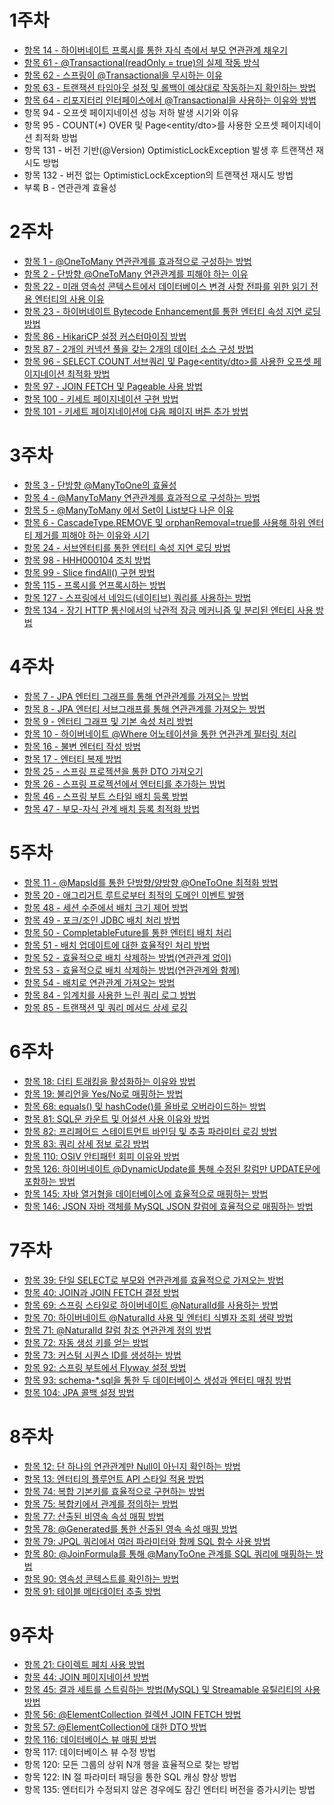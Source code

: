 # 1주차
- [항목 14 - 하이버네이트 프록시를 통한 자식 측에서 부모 연관관계 채우기](https://github.com/dsyun96/jpa-study/tree/item-14)
- [항목 61 - @Transactional(readOnly = true)의 실제 작동 방식](https://github.com/dsyun96/jpa-study/tree/item-61)
- [항목 62 - 스프링이 @Transactional을 무시하는 이유](https://github.com/dsyun96/jpa-study/tree/item-62)
- [항목 63 - 트랜잭션 타임아웃 설정 및 롤백이 예상대로 작동하는지 확인하는 방법](https://github.com/dsyun96/jpa-study/tree/item-63)
- [항목 64 - 리포지터리 인터페이스에서 @Transactional을 사용하는 이유와 방법](https://github.com/dsyun96/jpa-study/tree/item-64)
- 항목 94 - 오프셋 페이지네이션 성능 저하 발생 시기와 이유
- 항목 95 - COUNT(*) OVER 및 Page<entity/dto>를 사용한 오프셋 페이지네이션 최적화 방법
- 항목 131 - 버전 기반(@Version) OptimisticLockException 발생 후 트랜잭션 재시도 방법
- 항목 132 - 버전 없는 OptimisticLockException의 트랜잭션 재시도 방법
- 부록 B - 연관관계 효율성

# 2주차
- [항목 1 - @OneToMany 연관관계를 효과적으로 구성하는 방법](https://github.com/dsyun96/jpa-study/tree/item-1)
- [항목 2 - 단방향 @OneToMany 연관관계를 피해야 하는 이유](https://github.com/dsyun96/jpa-study/tree/item-2)
- [항목 22 - 미래 영속성 콘텍스트에서 데이터베이스 변경 사항 전파를 위한 읽기 전용 엔터티의 사용 이유](https://github.com/dsyun96/jpa-study/tree/item-22)
- [항목 23 - 하이버네이트 Bytecode Enhancement를 통한 엔터티 속성 지연 로딩 방법](https://github.com/dsyun96/jpa-study/tree/item-23)
- [항목 86 - HikariCP 설정 커스터마이징 방법](https://github.com/dsyun96/jpa-study/tree/item-86)
- [항목 87 - 2개의 커넥션 풀을 갖는 2개의 데이터 소스 구성 방법](https://github.com/dsyun96/jpa-study/tree/item-87)
- [항목 96 - SELECT COUNT 서브쿼리 및 Page<entity/dto>를 사용한 오프셋 페이지네이션 최적화 방법](https://github.com/dsyun96/jpa-study/tree/item-96)
- [항목 97 - JOIN FETCH 및 Pageable 사용 방법](https://github.com/dsyun96/jpa-study/tree/item-97)
- [항목 100 - 키세트 페이지네이션 구현 방법](https://github.com/dsyun96/jpa-study/tree/item-100)
- [항목 101 - 키세트 페이지네이션에 다음 페이지 버튼 추가 방법](https://github.com/dsyun96/jpa-study/tree/item-101)

# 3주차
- [항목 3 - 단방향 @ManyToOne의 효율성](https://github.com/dsyun96/jpa-study/tree/item-3)
- [항목 4 - @ManyToMany 연관관계를 효과적으로 구성하는 방법](https://github.com/dsyun96/jpa-study/tree/item-4)
- [항목 5 - @ManyToMany 에서 Set이 List보다 나은 이유](https://github.com/dsyun96/jpa-study/tree/item-5)
- [항목 6 - CascadeType.REMOVE 및 orphanRemoval=true를 사용해 하위 엔터티 제거를 피해야 하는 이유와 시기](https://github.com/dsyun96/jpa-study/tree/item-6)
- [항목 24 - 서브엔터티를 통한 엔터티 속성 지연 로딩 방법](https://github.com/dsyun96/jpa-study/tree/item-24)
- [항목 98 - HHH000104 조치 방법](https://github.com/dsyun96/jpa-study/tree/item-98)
- [항목 99 - Slice<T> findAll() 구현 방법](https://github.com/dsyun96/jpa-study/tree/item-99)
- [항목 115 - 프록시를 언프록시하는 방법](https://github.com/dsyun96/jpa-study/tree/item-115)
- [항목 127 - 스프링에서 네임드(네이티브) 쿼리를 사용하는 방법](https://github.com/dsyun96/jpa-study/tree/item-127)
- [항목 134 - 장기 HTTP 통신에서의 낙관적 잠금 메커니즘 및 분리된 엔터티 사용 방법](https://github.com/dsyun96/jpa-study/tree/item-134)

# 4주차
- [항목 7 - JPA 엔터티 그래프를 통해 연관관계를 가져오는 방법](https://github.com/dsyun96/jpa-study/tree/item-7)
- [항목 8 - JPA 엔터티 서브그래프를 통해 연관관계를 가져오는 방법](https://github.com/dsyun96/jpa-study/tree/item-8)
- [항목 9 - 엔터티 그래프 및 기본 속성 처리 방법](https://github.com/dsyun96/jpa-study/tree/item-9)
- [항목 10 - 하이버네이트 @Where 어노테이션을 통한 연관관계 필터링 처리](https://github.com/dsyun96/jpa-study/tree/item-10)
- [항목 16 - 불변 엔터티 작성 방법](https://github.com/dsyun96/jpa-study/tree/item-16)
- [항목 17 - 엔터티 복제 방법](https://github.com/dsyun96/jpa-study/tree/item-17)
- [항목 25 - 스프링 프로젝션을 통한 DTO 가져오기](https://github.com/dsyun96/jpa-study/tree/item-25)
- [항목 26 - 스프링 프로젝션에서 엔터티를 추가하는 방법](https://github.com/dsyun96/jpa-study/tree/item-26)
- [항목 46 - 스프링 부트 스타일 배치 등록 방법](https://github.com/dsyun96/jpa-study/tree/item-46)
- [항목 47 - 부모-자식 관계 배치 등록 최적화 방법](https://github.com/dsyun96/jpa-study/tree/item-47)

# 5주차
- [항목 11 - @MapsId를 통한 단방향/양방향 @OneToOne 최적화 방법](https://github.com/dsyun96/jpa-study/tree/item-11)
- [항목 20 - 애그리거트 루트로부터 최적의 도메인 이벤트 발행](https://github.com/dsyun96/jpa-study/tree/item-20)
- [항목 48 - 세션 수준에서 배치 크기 제어 방법](https://github.com/dsyun96/jpa-study/tree/item-48)
- [항목 49 - 포크/조인 JDBC 배치 처리 방법](https://github.com/dsyun96/jpa-study/tree/item-49)
- [항목 50 - CompletableFuture를 통한 엔터티 배치 처리](https://github.com/dsyun96/jpa-study/tree/item-50)
- [항목 51 - 배치 업데이트에 대한 효율적인 처리 방법](https://github.com/dsyun96/jpa-study/tree/item-51)
- [항목 52 - 효율적으로 배치 삭제하는 방법(연관관계 없이)](https://github.com/dsyun96/jpa-study/tree/item-52)
- [항목 53 - 효율적으로 배치 삭제하는 방법(연관관계와 함께)](https://github.com/dsyun96/jpa-study/tree/item-53)
- [항목 54 - 배치로 연관관계 가져오는 방법](https://github.com/dsyun96/jpa-study/tree/item-54)
- [항목 84 - 임계치를 사용한 느린 쿼리 로그 방법](https://github.com/dsyun96/jpa-study/tree/item-84)
- [항목 85 - 트랜잭션 및 쿼리 메서드 상세 로깅](https://github.com/dsyun96/jpa-study/tree/item-85)

# 6주차
- [항목 18: 더티 트래킹을 활성화하는 이유와 방법](https://github.com/dsyun96/jpa-study/tree/item-18)
- [항목 19: 불리언을 Yes/No로 매핑하는 방법](https://github.com/dsyun96/jpa-study/tree/item-19)
- [항목 68: equals() 및 hashCode()를 올바로 오버라이드하는 방법](https://github.com/dsyun96/jpa-study/tree/item-68)
- [항목 81: SQL문 카운트 및 어설션 사용 이유와 방법](https://github.com/dsyun96/jpa-study/tree/item-81)
- [항목 82: 프리페어드 스테이트먼트 바인딩 및 추출 파라미터 로깅 방법](https://github.com/dsyun96/jpa-study/tree/item-82)
- [항목 83: 쿼리 상세 정보 로깅 방법](https://github.com/dsyun96/jpa-study/tree/item-83)
- [항목 110: OSIV 안티패턴 회피 이유와 방법](https://github.com/dsyun96/jpa-study/tree/item-110)
- [항목 126: 하이버네이트 @DynamicUpdate를 통해 수정된 칼럼만 UPDATE문에 포함하는 방법](https://github.com/dsyun96/jpa-study/tree/item-126)
- [항목 145: 자바 열거형을 데이터베이스에 효율적으로 매핑하는 방법](https://github.com/dsyun96/jpa-study/tree/item-145)
- [항목 146: JSON 자바 객체를 MySQL JSON 칼럼에 효율적으로 매핑하는 방법](https://github.com/dsyun96/jpa-study/tree/item-146)

# 7주차
- [항목 39: 단일 SELECT로 부모와 연관관계를 효율적으로 가져오는 방법](https://github.com/dsyun96/jpa-study/tree/item-39)
- [항목 40: JOIN과 JOIN FETCH 결정 방법](https://github.com/dsyun96/jpa-study/tree/item-40)
- [항목 69: 스프링 스타일로 하이버네이트 @NaturalId를 사용하는 방법](https://github.com/dsyun96/jpa-study/tree/item-69)
- [항목 70: 하이버네이트 @NaturalId 사용 및 엔터티 식별자 조회 생략 방법](https://github.com/dsyun96/jpa-study/tree/item-70)
- [항목 71: @NaturalId 칼럼 참조 연관관계 정의 방법](https://github.com/dsyun96/jpa-study/tree/item-71)
- [항목 72: 자동 생성 키를 얻는 방법](https://github.com/dsyun96/jpa-study/tree/item-72)
- [항목 73: 커스텀 시퀀스 ID를 생성하는 방법](https://github.com/dsyun96/jpa-study/tree/item-73)
- [항목 92: 스프링 부트에서 Flyway 설정 방법](https://github.com/dsyun96/jpa-study/tree/item-92)
- [항목 93: schema-*.sql을 통한 두 데이터베이스 생성과 엔터티 매칭 방법](https://github.com/dsyun96/jpa-study/tree/item-93)
- [항목 104: JPA 콜백 설정 방법](https://github.com/dsyun96/jpa-study/tree/item-104)

# 8주차
- [항목 12: 단 하나의 연관관계만 Null이 아닌지 확인하는 방법](https://github.com/dsyun96/jpa-study/tree/item-12)
- [항목 13: 엔터티의 플루언트 API 스타일 적용 방법](https://github.com/dsyun96/jpa-study/tree/item-13)
- [항목 74: 복합 기본키를 효율적으로 구현하는 방법](https://github.com/dsyun96/jpa-study/tree/item-74)
- [항목 75: 복합키에서 관계를 정의하는 방법](https://github.com/dsyun96/jpa-study/tree/item-75)
- [항목 77: 산출된 비영속 속성 매핑 방법](https://github.com/dsyun96/jpa-study/tree/item-77)
- [항목 78: @Generated를 통한 산출된 영속 속성 매핑 방법](https://github.com/dsyun96/jpa-study/tree/item-78)
- [항목 79: JPQL 쿼리에서 여러 파라미터와 함께 SQL 함수 사용 방법](https://github.com/dsyun96/jpa-study/tree/item-79)
- [항목 80: @JoinFormula를 통해 @ManyToOne 관계를 SQL 쿼리에 매핑하는 방법](https://github.com/dsyun96/jpa-study/tree/item-80)
- [항목 90: 영속성 콘텍스트를 확인하는 방법](https://github.com/dsyun96/jpa-study/tree/item-90)
- [항목 91: 테이블 메타데이터 추출 방법](https://github.com/dsyun96/jpa-study/tree/item-91)

# 9주차
- [항목 21: 다이렉트 페치 사용 방법](https://github.com/dsyun96/jpa-study/tree/item-21)
- [항목 44: JOIN 페이지네이션 방법](https://github.com/dsyun96/jpa-study/tree/item-44)
- [항목 45: 결과 세트를 스트림하는 방법(MySQL) 및 Streamable 유틸리티의 사용 방법](https://github.com/dsyun96/jpa-study/tree/item-45)
- [항목 56: @ElementCollection 컬렉션 JOIN FETCH 방법](https://github.com/dsyun96/jpa-study/tree/item-56)
- [항목 57: @ElementCollection에 대한 DTO 방법](https://github.com/dsyun96/jpa-study/tree/item-57)
- [항목 116: 데이터베이스 뷰 매핑 방법](https://github.com/dsyun96/jpa-study/tree/item-116)
- 항목 117: 데이터베이스 뷰 수정 방법
- 항목 120: 모든 그룹의 상위 N개 행을 효율적으로 찾는 방법
- 항목 122: IN 절 파라미터 패딩을 통한 SQL 캐싱 향상 방법
- 항목 135: 엔터티가 수정되지 않은 경우에도 잠긴 엔터티 버전을 증가시키는 방법
